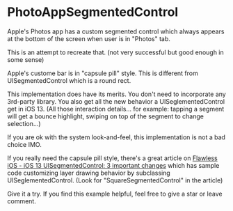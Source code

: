 # PhotoAppSegmentedControl

Apple's Photos app has a custom segmented control which always appears at the bottom of the screen when user is in "Photos" tab.

This is an attempt to recreate that. (not very successful but good enough in some sense)

Apple's custome bar is in "capsule pill" style. This is different from UISegmentedControl which is a round rect.

This implementation does have its merits. You don't need to incorporate any 3rd-party library. You also get all the new behavior a UISeglementedControl get in iOS 13. (All those interaction details... for example: tapping a segment will get a bounce highlight, swiping on top of the segment to change selection...)

If you are ok with the system look-and-feel, this implementation is not a bad choice IMO.

If you really need the capsule pill style, there's a great article on [Flawless iOS - iOS 13 UISegmentedControl: 3 important changes](https://medium.com/flawless-app-stories/ios-13-uisegmentedcontrol-3-important-changes-d3a94fdd6763) which has sample code customizing layer drawing behavior by subclassing UISeglementedControl. (Look for "SquareSegmentedControl" in the article)

Give it a try. If you find this example helpful, feel free to give a star or leave comment.
